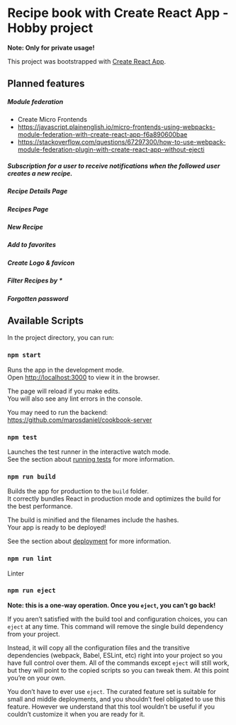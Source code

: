 # Recipe book with Create React App - Hobby project

**Note: Only for private usage!**

This project was bootstrapped with [Create React App](https://github.com/facebook/create-react-app).

## Planned features

##### Module federation

- Create Micro Frontends
- https://javascript.plainenglish.io/micro-frontends-using-webpacks-module-federation-with-create-react-app-f6a890600bae
- https://stackoverflow.com/questions/67297300/how-to-use-webpack-module-federation-plugin-with-create-react-app-without-ejecti

##### Subscription for a user to receive notifications when the followed user creates a new recipe.

##### Recipe Details Page

##### Recipes Page

##### New Recipe

##### Add to favorites

##### Create Logo & favicon

##### Filter Recipes by \*

##### Forgotten password

## Available Scripts

In the project directory, you can run:

### `npm start`

Runs the app in the development mode.\
Open [http://localhost:3000](http://localhost:3000) to view it in the browser.

The page will reload if you make edits.\
You will also see any lint errors in the console.

You may need to run the backend: https://github.com/marosdaniel/cookbook-server

### `npm test`

Launches the test runner in the interactive watch mode.\
See the section about [running tests](https://facebook.github.io/create-react-app/docs/running-tests) for more information.

### `npm run build`

Builds the app for production to the `build` folder.\
It correctly bundles React in production mode and optimizes the build for the best performance.

The build is minified and the filenames include the hashes.\
Your app is ready to be deployed!

See the section about [deployment](https://facebook.github.io/create-react-app/docs/deployment) for more information.

### `npm run lint`

Linter

### `npm run eject`

**Note: this is a one-way operation. Once you `eject`, you can’t go back!**

If you aren’t satisfied with the build tool and configuration choices, you can `eject` at any time. This command will remove the single build dependency from your project.

Instead, it will copy all the configuration files and the transitive dependencies (webpack, Babel, ESLint, etc) right into your project so you have full control over them. All of the commands except `eject` will still work, but they will point to the copied scripts so you can tweak them. At this point you’re on your own.

You don’t have to ever use `eject`. The curated feature set is suitable for small and middle deployments, and you shouldn’t feel obligated to use this feature. However we understand that this tool wouldn’t be useful if you couldn’t customize it when you are ready for it.
